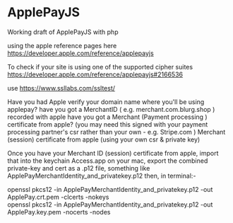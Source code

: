 # ApplePayJS
Working draft of ApplePayJS with php

using the apple reference pages here https://developer.apple.com/reference/applepayjs

To check if your site is using one of the supported cipher suites https://developer.apple.com/reference/applepayjs#2166536
 
use https://www.ssllabs.com/ssltest/

Have you had Apple verify your domain name where you'll be using applepay?
have you got a MerchantID ( e.g. merchant.com.blurg.shop  ) recorded with apple
have you got a Merchant (Payment processing ) certificate from apple? (you may need this signed with your payment processing partner's csr rather than your own - e.g. Stripe.com )
Merchant (session) certificate from apple (using your own csr & private key)

 
Once you have your Merchant ID (session) certificate from apple, import that into the keychain Access.app on your mac, export the combined private-key and cert as a .p12 file, something like ApplePayMerchantIdentity_and_privatekey.p12 then, in terminal:-
 
openssl pkcs12 -in ApplePayMerchantIdentity_and_privatekey.p12 -out ApplePay.crt.pem -clcerts -nokeys  
openssl pkcs12 -in ApplePayMerchantIdentity_and_privatekey.p12 -out ApplePay.key.pem -nocerts -nodes 
